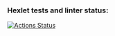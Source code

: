 ### Hexlet tests and linter status:
[![Actions Status](https://github.com/a1-alex36/php-project-lvl1/workflows/hexlet-check/badge.svg)](https://github.com/a1-alex36/php-project-lvl1/actions)